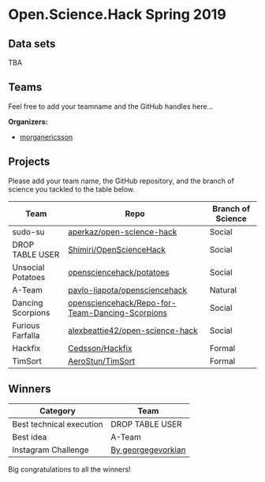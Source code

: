 # Open.Science.Hack Spring 2019

## Data sets

TBA

## Teams

Feel free to add your teamname and the GitHub handles here...

**Organizers:** 
- [morganericsson](https://github.com/morganericsson)

## Projects

Please add your team name, the GitHub repository, and the branch of science you tackled to the table below.

| Team        | Repo                                                                                            | Branch of Science |
| ----------- | ----------------------------------------------------------------------------------------------- | ----------------- |
| sudo-su     | [aperkaz/open-science-hack](https://github.com/aperkaz/open-science-hack)               | Social            |
| DROP TABLE USER     | [Shimiri/OpenScienceHack](https://github.com/Shimiri/OpenScienceHack)         | Social            |
| Unsocial Potatoes | [opensciencehack/potatoes](https://github.com/opensciencehack/potatoes)                   | Social |
| A-Team      | [pavlo-liapota/opensciencehack](https://github.com/pavlo-liapota/opensciencehack)               | Natural           |
| Dancing Scorpions | [opensciencehack/Repo-for-Team-Dancing-Scorpions](https://github.com/opensciencehack/Repo-for-Team-Dancing-Scorpions) | Social |
| Furious Farfalla | [alexbeattie42/open-science-hack](https://github.com/alexbeattie42/open-science-hack) | Social |
| Hackfix| [Cedsson/Hackfix](https://github.com/Cedsson/Hackfix) | Formal |
| TimSort | [AeroStun/TimSort](https://github.com/AeroStun/TimSort) | Formal |


## Winners

Category | Team
-------- | ----
Best technical execution | DROP TABLE USER
Best idea | A-Team
Instagram Challenge | [By georgegevorkian](https://www.instagram.com/p/Bv7-_nZlEWy/)

Big congratulations to all the winners!
